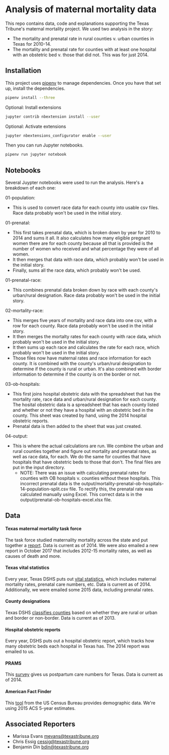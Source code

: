 # Analysis of maternal mortality data

This repo contains data, code and explanations supporting the Texas Tribune's maternal mortality project. We used two analysis in the story:
  
  * The mortality and prenatal rate in rural counties v. urban counties in Texas for 2010-14.
  * The mortality and prenatal rate for counties with at least one hospital with an obstetric bed v. those that did not. This was for just 2014.

## Installation

This project uses [pipenv](http://docs.pipenv.org/en/latest/) to manage dependencies. Once you have that set up, install the dependencies.

```sh
pipenv install --three
```

Optional: Install extensions

```sh
jupyter contrib nbextension install --user
```

Optional: Activate extensions

```sh
jupyter nbextensions_configurator enable --user
```

Then you can run Jupyter notebooks.

```sh
pipenv run jupyter notebook
```

## Notebooks
Several Juypter notebooks were used to run the analysis. Here's a breakdown of each one:

01-population:
  * This is used to convert race data for each county into usable csv files. Race data probably won't be used in the initial story.

01-prenatal:

  * This first takes prenatal data, which is broken down by year for 2010 to 2014 and sums it all. It also calculates how many eligible pregnant women there are for each county because all that is provided is the number of women who received and what percentage they were of all women.
  * It then merges that data with race data, which probably won't be used in the initial story.
  * Finally, sums all the race data, which probably won't be used.

01-prenatal-race:

  * This combines prenatal data broken down by race with each county's urban/rural designation. Race data probably won't be used in the initial story.

02-mortality-race:

  * This merges five years of mortality and race data into one csv, with a row for each county. Race data probably won't be used in the initial story.
  * It then merges the mortalty rates for each county with race data, which probably won't be used in the initial story.
  * It then sums up each race and calculates the rate for each race, which probably won't be used in the initial story.
  * Those files now have maternal rates and race information for each county. It is combined with the county's urban/rural designation to determine if the county is rural or urban. It's also combined with border information to determine if the county is on the border or not.

03-ob-hospitals:

  * This first joins hospital obstetric data with the spreadsheet that has the mortality rate, race data and urban/rural designation for each county. The hosital obstetric data is a spreadsheet that has each county listed and whether or not they have a hospital with an obstetric bed in the county. This sheet was created by hand, using the 2014 hospital obstetric reports. 
  * Prenatal data is then added to the sheet that was just created.

04-output:

  * This is where the actual calculations are run. We combine the urban and rural counties together and figure out mortality and prenatal rates, as well as race data, for each. We do the same for counties that have hospitals that have obstetric beds to those that don't. The final files are put in the input directory.
    * NOTE: There was an issue with calculating prenatal rates for counties with OB hospitals v. counties without these hospitals. This incorrect prenatal data is the output/mortality-prenatal-ob-hospitals-14-population-split.csv file. To rectify this, the prenatal rate was calculated manually using Excel. This correct data is in the output/prenatal-ob-hospitals-excel.xlsx file.

## Data

#### Texas maternal mortality task force
The task force studied maternality mortality across the state and put together a [report](https://www.dshs.texas.gov/mch/maternal_mortality_and_morbidity.shtm). Data is current as of 2014. We were also emailed a new report in October 2017 that includes 2012-15 mortality rates, as well as causes of death and more.

#### Texas vital statistics
Every year, Texas DSHS puts out [vital statistics](https://www.dshs.texas.gov/chs/vstat/annrpts.shtm), which includes maternal mortality rates, prenatal care numbers, etc. Data is current as of 2014. Additionally, we were emailed some 2015 data, including prenatal rates.

#### County designations
Texas DSHS [classifies counties](https://www.dshs.texas.gov/chs/hprc/counties.shtm) based on whether they are rural or urban and border or non-border. Data is current as of 2013.

#### Hospital obstetric reports
Every year, DSHS puts out a hospital obstetric report, which tracks how many obstetric beds each hospital in Texas has. The 2014 report was emailed to us.

#### PRAMS
This [survey](https://www.dshs.texas.gov/mch/PRAMS.aspx) gives us postpartum care numbers for Texas. Data is current as of 2014.

#### American Fact Finder
This [tool](https://factfinder.census.gov/faces/nav/jsf/pages/searchresults.xhtml) from the US Census Bureau provides demographic data. We're using 2015 ACS 5-year estimates.


## Associated Reporters

- Marissa Evans <mevans@texastribune.org>
- Chris Essig <cessig@texastribune.org>
- Benjamin Din <bdin@texastribune.org>
